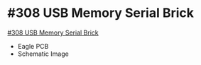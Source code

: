 # #308 USB Memory Serial Brick

[#308 USB Memory Serial Brick](http://fabo.io/308.html)

- Eagle PCB
- Schematic Image
